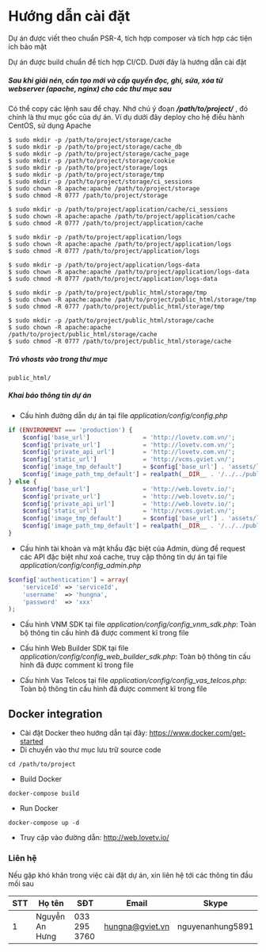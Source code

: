 # Hướng dẫn cài đặt

Dự án được viết theo chuẩn PSR-4, tích hợp composer và tích hợp các tiện ích bảo mật

Dự án được build chuẩn để tích hợp CI/CD. Dưới đây là hướng dẫn cài đặt

##### Sau khi giải nén, cần tạo mới và cấp quyền đọc, ghi, sửa, xóa từ webserver (apache, nginx) cho các thư mục sau

Có thể copy các lệnh sau để chạy. Nhớ chú ý đoạn ***/path/to/project/*** , đó chính là thư mục gốc của dự án. Ví dụ dưới đây deploy cho hệ điều hành CentOS, sử dụng Apache

```
$ sudo mkdir -p /path/to/project/storage/cache
$ sudo mkdir -p /path/to/project/storage/cache_db
$ sudo mkdir -p /path/to/project/storage/cache_page
$ sudo mkdir -p /path/to/project/storage/cookie
$ sudo mkdir -p /path/to/project/storage/logs
$ sudo mkdir -p /path/to/project/storage/tmp
$ sudo mkdir -p /path/to/project/storage/ci_sessions
$ sudo chown -R apache:apache /path/to/project/storage
$ sudo chmod -R 0777 /path/to/project/storage

$ sudo mkdir -p /path/to/project/application/cache/ci_sessions
$ sudo chown -R apache:apache /path/to/project/application/cache
$ sudo chmod -R 0777 /path/to/project/application/cache

$ sudo mkdir -p /path/to/project/application/logs
$ sudo chown -R apache:apache /path/to/project/application/logs
$ sudo chmod -R 0777 /path/to/project/application/logs

$ sudo mkdir -p /path/to/project/application/logs-data
$ sudo chown -R apache:apache /path/to/project/application/logs-data
$ sudo chmod -R 0777 /path/to/project/application/logs-data

$ sudo mkdir -p /path/to/project/public_html/storage/tmp
$ sudo chown -R apache:apache /path/to/project/public_html/storage/tmp
$ sudo chmod -R 0777 /path/to/project/public_html/storage/tmp

$ sudo mkdir -p /path/to/project/public_html/storage/cache
$ sudo chown -R apache:apache /path/to/project/public_html/storage/cache
$ sudo chmod -R 0777 /path/to/project/public_html/storage/cache
```

##### Trỏ vhosts vào trong thư mục

```
public_html/
```

##### Khai báo thông tin dự án

- Cấu hình đường dẫn dự án tại file *application/config/config.php*

```php
if (ENVIRONMENT === 'production') {
    $config['base_url']               = 'http://lovetv.com.vn/';
    $config['private_url']            = 'http://lovetv.com.vn/';
    $config['private_api_url']        = 'http://lovetv.com.vn/';
    $config['static_url']             = 'http://vcms.gviet.vn/';
    $config['image_tmp_default']      = $config['base_url'] . 'assets/logo.png';
    $config['image_path_tmp_default'] = realpath(__DIR__ . '/../../public_html/assets/logo.png');
} else {
    $config['base_url']               = 'http://web.lovetv.io/';
    $config['private_url']            = 'http://web.lovetv.io/';
    $config['private_api_url']        = 'http://web.lovetv.io/';
    $config['static_url']             = 'http://vcms.gviet.vn/';
    $config['image_tmp_default']      = $config['base_url'] . 'assets/logo.png';
    $config['image_path_tmp_default'] = realpath(__DIR__ . '/../../public_html/assets/logo.png');
}
```

- Cấu hình tài khoản và mật khẩu đặc biệt của Admin, dùng để request các API đặc biệt như xoá cache, truy cập thông tin dự án tại file *application/config/config_admin.php*

```php
$config['authentication'] = array(
    'serviceId' => 'serviceId',
    'username'  => 'hungna',
    'password'  => 'xxx'
);
```

- Cấu hình VNM SDK tại file *application/config/config_vnm_sdk.php*: Toàn bộ thông tin cấu hình đã được comment kĩ trong file

- Cấu hình Web Builder SDK tại file *application/config/config_web_builder_sdk.php*: Toàn bộ thông tin cấu hình đã được comment kĩ trong file

- Cấu hình Vas Telcos tại file *application/config/config_vas_telcos.php*: Toàn bộ thông tin cấu hình đã được comment kĩ trong file

## Docker integration

- Cài đặt Docker theo hướng dẫn tại đây: https://www.docker.com/get-started
- Di chuyển vào thư mục lưu trữ source code
```shell
cd /path/to/project
```
- Build Docker
```shell
docker-compose build
```
- Run Docker
```shell
docker-compose up -d
```
- Truy cập vào đường dẫn: http://web.lovetv.io/

### Liên hệ

Nếu gặp khó khăn trong việc cài đặt dự án, xin liên hệ tới các thông tin đầu mối sau

| STT  | Họ tên         | SĐT           | Email           | Skype            |
| ---- | -------------- | ------------- | --------------- | ---------------- |
| 1    | Nguyễn An Hưng | 033 295 3760 | hungna@gviet.vn | nguyenanhung5891 |

